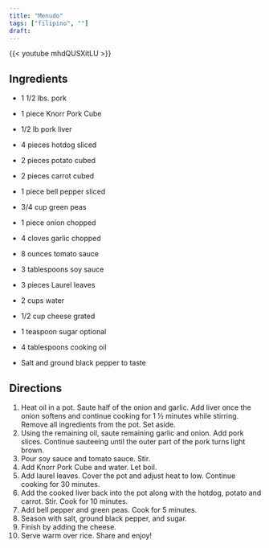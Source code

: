 ```yaml
---
title: "Menudo"
tags: ["filipino", ""]
draft:
---
```


{{< youtube mhdQUSXitLU  >}}

## Ingredients

-   1 1/2 lbs. pork

-   1 piece Knorr Pork Cube

-   1/2 lb pork liver

-   4 pieces hotdog sliced

-   2 pieces potato cubed

-   2 pieces carrot cubed

-   1 piece bell pepper sliced

-   3/4 cup green peas

-   1 piece onion chopped

-   4 cloves garlic chopped

-   8 ounces tomato sauce

-   3 tablespoons soy sauce

-   3 pieces Laurel leaves

-   2 cups water

-   1/2 cup cheese grated

-   1 teaspoon sugar optional

-   4 tablespoons cooking oil

-   Salt and ground black pepper to taste

## Directions

1. Heat oil in a pot. Saute half of the onion and garlic. Add liver once the onion softens and continue cooking for 1 ½ minutes while stirring. Remove all ingredients from the pot. Set aside.
2. Using the remaining oil, saute remaining garlic and onion. Add pork slices. Continue sauteeing until the outer part of the pork turns light brown.
3. Pour soy sauce and tomato sauce. Stir.
4. Add Knorr Pork Cube and water. Let boil.
5. Add laurel leaves. Cover the pot and adjust heat to low. Continue cooking for 30 minutes.
6. Add the cooked liver back into the pot along with the hotdog, potato and carrot. Stir. Cook for 10 minutes.
7. Add bell pepper and green peas. Cook for 5 minutes.
8. Season with salt, ground black pepper, and sugar.
9. Finish by adding the cheese.
10. Serve warm over rice. Share and enjoy!